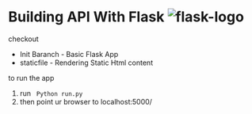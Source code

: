 
# Building API With Flask ![flask-logo](https://www.vectorlogo.zone/logos/pocoo_flask/pocoo_flask-ar21.svg)


checkout 
* Init Baranch - Basic Flask App
* staticfile - Rendering Static Html content


to run the app 
1. run ``` Python run.py```
2. then point ur browser to localhost:5000/